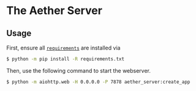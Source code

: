 # The Aether Server

## Usage

First, ensure all [`requirements`](./requirements.txt) are installed via

```sh
$ python -m pip install -R requirements.txt
```

Then, use the following command to start the webserver.

```sh
$ python -m aiohttp.web -H 0.0.0.0 -P 7878 aether_server:create_app
```
